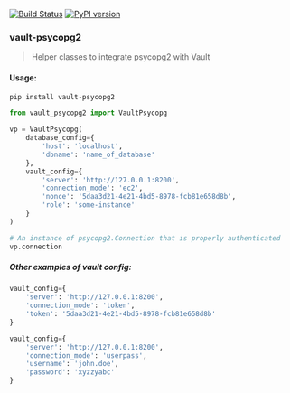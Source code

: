 [![Build Status](https://travis-ci.com/niranjan94/vault-psycopg2.svg?branch=master)](https://travis-ci.com/niranjan94/vault-psycopg2) [![PyPI version](https://badge.fury.io/py/vault-psycopg2.svg)](https://badge.fury.io/py/vault-psycopg2)

### vault-psycopg2

> Helper classes to integrate psycopg2 with Vault


#### Usage:


```bash
pip install vault-psycopg2
```

```python
from vault_psycopg2 import VaultPsycopg

vp = VaultPsycopg(
    database_config={
        'host': 'localhost',
        'dbname': 'name_of_database'
    },
    vault_config={
        'server': 'http://127.0.0.1:8200',
        'connection_mode': 'ec2',
        'nonce': '5daa3d21-4e21-4bd5-8978-fcb81e658d8b',
        'role': 'some-instance'
    }
)

# An instance of psycopg2.Connection that is properly authenticated
vp.connection
```

##### Other examples of vault config:

```python
vault_config={
    'server': 'http://127.0.0.1:8200',
    'connection_mode': 'token',
    'token': '5daa3d21-4e21-4bd5-8978-fcb81e658d8b'
}
```

```python
vault_config={
    'server': 'http://127.0.0.1:8200',
    'connection_mode': 'userpass',
    'username': 'john.doe',
    'password': 'xyzzyabc'
}
```

